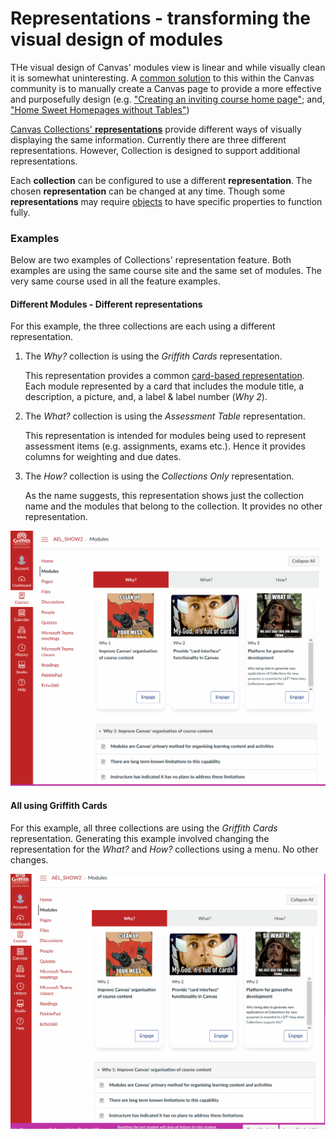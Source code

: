 # Representations - transforming the visual design of modules

THe visual design of Canvas' modules view is linear and while visually clean it is somewhat uninteresting. A [common solution](https://learntech.medsci.ox.ac.uk/wordpress-blog/a-dashboard-view-of-modules-in-canvas/) to this within the Canvas community is to manually create a Canvas page to provide a more effective and purposefully design (e.g. ["Creating an inviting course home page"](https://community.canvaslms.com/t5/Canvas-Instructional-Designer/Creating-an-inviting-course-home-page/ba-p/267236); and, ["Home Sweet Homepages without Tables"](https://community.canvaslms.com/t5/Canvas-Instructional-Designer/Home-Sweet-Homepages-without-Tables/ba-p/275079))

[Canvas Collections' **representations**](../reference/representations/overview.md) provide different ways of visually displaying the same information. Currently there are three different representations. However, Collection is designed to support additional representations.

Each **collection** can be configured to use a different **representation**. The chosen **representation** can be changed at any time. Though some **representations** may require [objects](objects.md) to have specific properties to function fully.

### Examples

Below are two examples of Collections' representation feature. Both examples are using the same course site and the same set of modules. The very same course used in all the feature examples. 


#### Different Modules - Different representations 

For this example, the three collections are each using a different representation. 

1. The _Why?_ collection is using the _Griffith Cards_ representation. 

    This representation provides a common [card-based representation](https://thenextweb.com/news/how-cards-are-taking-over-web-design). Each module represented by a card that includes the module title, a description, a picture, and, a label & label number (_Why 2_).

2. The _What?_ collection is using the _Assessment Table_ representation. 

	This representation is intended for modules being used to represent assessment items (e.g. assignments, exams etc.). Hence it provides columns for weighting and due dates.

3. The _How?_ collection is using the _Collections Only_ representation.

	As the name suggests, this representation shows just the collection name and the modules that belong to the collection. It provides no other representation.

![](pics/representationDifferent.gif) 

#### All using Griffith Cards 

For this example, all three collections are using the _Griffith Cards_ representation. Generating this example involved changing the representation for the _What?_ and _How?_ collections using a menu. No other changes.

![](pics/representationAllCards.gif) 